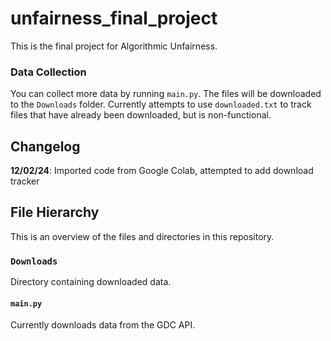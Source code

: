 # unfairness_final_project

This is the final project for Algorithmic Unfairness.

### Data Collection

You can collect more data by running `main.py`. The files will be downloaded to the `Downloads` folder. Currently attempts to use `downloaded.txt` to track files that have already been downloaded, but is non-functional.

## Changelog

**12/02/24**: Imported code from Google Colab, attempted to add download tracker

## File Hierarchy

This is an overview of the files and directories in this repository.

### `Downloads`

Directory containing downloaded data.

#### `main.py`

Currently downloads data from the GDC API.
